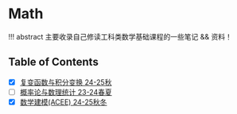 # Math

!!! abstract
    主要收录自己修读工科类数学基础课程的一些笔记 && 资料！

## Table of Contents

- [x] [复变函数与积分变换 24-25秋](complex/index.md)
- [ ] [概率论与数理统计 23-24春夏](Probability/Error.md)
- [x] [数学建模(ACEE) 24-25秋冬](MathModel/index.md)